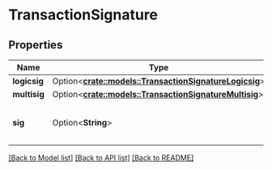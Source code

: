 # TransactionSignature

## Properties

Name | Type | Description | Notes
------------ | ------------- | ------------- | -------------
**logicsig** | Option<[**crate::models::TransactionSignatureLogicsig**](TransactionSignatureLogicsig.md)> |  | [optional]
**multisig** | Option<[**crate::models::TransactionSignatureMultisig**](TransactionSignatureMultisig.md)> |  | [optional]
**sig** | Option<**String**> | \\[sig\\] Standard ed25519 signature. | [optional]

[[Back to Model list]](../README.md#documentation-for-models) [[Back to API list]](../README.md#documentation-for-api-endpoints) [[Back to README]](../README.md)


